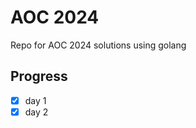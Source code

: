 AOC 2024
========

Repo for AOC 2024 solutions using golang

Progress
--------

- [x] day 1
- [x] day 2
